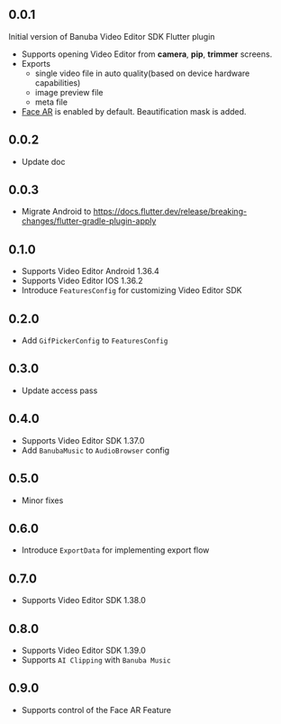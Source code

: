 ## 0.0.1
Initial version of Banuba Video Editor SDK Flutter plugin
- Supports opening Video Editor from **camera**, **pip**, **trimmer** screens.
- Exports 
  - single video file in auto quality(based on device hardware capabilities)
  - image preview file
  - meta file
- [Face AR](https://www.banuba.com/facear-sdk/face-filters) is enabled by default. Beautification mask is added.

## 0.0.2
- Update doc

## 0.0.3
- Migrate Android to https://docs.flutter.dev/release/breaking-changes/flutter-gradle-plugin-apply

## 0.1.0
- Supports Video Editor Android 1.36.4
- Supports Video Editor IOS 1.36.2
- Introduce ```FeaturesConfig``` for customizing Video Editor SDK

## 0.2.0
- Add ```GifPickerConfig``` to ```FeaturesConfig```

## 0.3.0
- Update access pass

## 0.4.0
- Supports Video Editor SDK 1.37.0
- Add ```BanubaMusic``` to ```AudioBrowser``` config

## 0.5.0 
- Minor fixes

## 0.6.0
- Introduce ```ExportData``` for implementing export flow

## 0.7.0
- Supports Video Editor SDK 1.38.0

## 0.8.0
- Supports Video Editor SDK 1.39.0
- Supports ```AI Clipping``` with ```Banuba Music```

## 0.9.0
- Supports control of the Face AR Feature